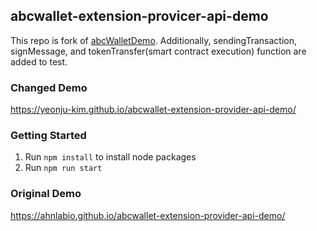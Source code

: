 ## abcwallet-extension-provicer-api-demo

This repo is fork of [abcWalletDemo](https://github.com/ahnlabio/abcwallet-extension-provider-api-demo). 
Additionally, sendingTransaction, signMessage, and tokenTransfer(smart contract execution) function are added to test.

### Changed Demo
https://yeonju-kim.github.io/abcwallet-extension-provider-api-demo/ 

### Getting Started  

1. Run `npm install` to install node packages
2. Run `npm run start`

### Original Demo
https://ahnlabio.github.io/abcwallet-extension-provider-api-demo/
